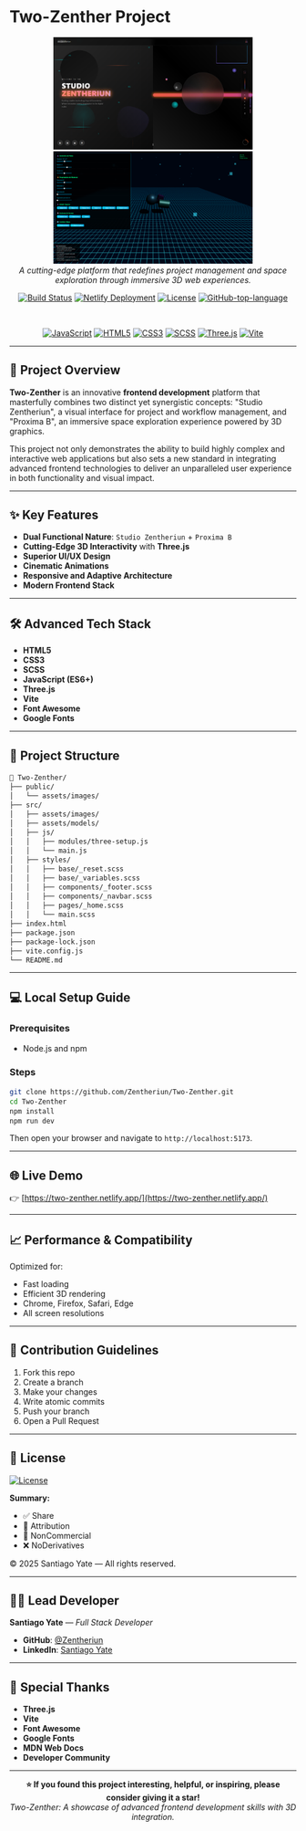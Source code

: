 # Two-Zenther Project

<div align="center">
  <img src="https://github.com/Zentheriun/Zentheriun/blob/main/Resources/.IMGs/Web%20-%20Studio%20Zentheriun.png" alt="Studio Zentheriun Preview" width="350"/>
  <img src="https://github.com/Zentheriun/Zentheriun/blob/main/Resources/.IMGs/Web%20-%20Proxima%20B.png" alt="Proxima B Preview" width="350"/>
  <br>
  <em>A cutting-edge platform that redefines project management and space exploration through immersive 3D web experiences.</em>
</div>

<div align="center">

[![Build Status](https://img.shields.io/badge/Build-Passed-brightgreen?style=for-the-badge)](https://github.com/Zentheriun/Two-Zenther/actions)
[![Netlify Deployment](https://img.shields.io/badge/Deployed-Netlify-00C7B7?style=for-the-badge&logo=netlify&logoColor=white)](https://two-zenther.netlify.app/)
[![License](https://img.shields.io/badge/License-CC%20BY--NC--ND%204.0-blue?style=for-the-badge)](http://creativecommons.org/licenses/by-nc-nd/4.0/)
[![GitHub-top-language](https://img.shields.io/github/languages/top/Zentheriun/Two-Zenther?style=for-the-badge)](https://github.com/Zentheriun/Two-Zenther/)

<br>

[![JavaScript](https://img.shields.io/badge/JavaScript-ES6+-F7DF1E?style=for-the-badge&logo=javascript&logoColor=black)](https://developer.mozilla.org/en-US/docs/Web/JavaScript)
[![HTML5](https://img.shields.io/badge/HTML5-E34F26?style=for-the-badge&logo=html5&logoColor=white)](https://developer.mozilla.org/en-US/docs/Web/HTML)
[![CSS3](https://img.shields.io/badge/CSS3-1572B6?style=for-the-badge&logo=css3&logoColor=white)](https://developer.mozilla.org/en-US/docs/Web/CSS)
[![SCSS](https://img.shields.io/badge/SCSS-CC6699?style=for-the-badge&logo=sass&logoColor=white)](https://sass-lang.com/)
[![Three.js](https://img.shields.io/badge/Three.js-000000?style=for-the-badge&logo=three.js&logoColor=white)](https://threejs.org/)
[![Vite](https://img.shields.io/badge/Vite-646CFF?style=for-the-badge&logo=vite&logoColor=white)](https://vitejs.dev/)

</div>

---

## 🚀 Project Overview

**Two-Zenther** is an innovative **frontend development** platform that masterfully combines two distinct yet synergistic concepts: "Studio Zentheriun", a visual interface for project and workflow management, and "Proxima B", an immersive space exploration experience powered by 3D graphics.

This project not only demonstrates the ability to build highly complex and interactive web applications but also sets a new standard in integrating advanced frontend technologies to deliver an unparalleled user experience in both functionality and visual impact.

---

## ✨ Key Features

- **Dual Functional Nature**: `Studio Zentheriun` + `Proxima B`
- **Cutting-Edge 3D Interactivity** with **Three.js**
- **Superior UI/UX Design**
- **Cinematic Animations**
- **Responsive and Adaptive Architecture**
- **Modern Frontend Stack**

---

## 🛠️ Advanced Tech Stack

- **HTML5**
- **CSS3**
- **SCSS**
- **JavaScript (ES6+)**
- **Three.js**
- **Vite**
- **Font Awesome**
- **Google Fonts**

---

## 📂 Project Structure

```
📁 Two-Zenther/
├── public/
│   └── assets/images/
├── src/
│   ├── assets/images/
│   ├── assets/models/
│   ├── js/
│   │   ├── modules/three-setup.js
│   │   └── main.js
│   ├── styles/
│   │   ├── base/_reset.scss
│   │   ├── base/_variables.scss
│   │   ├── components/_footer.scss
│   │   ├── components/_navbar.scss
│   │   ├── pages/_home.scss
│   │   └── main.scss
├── index.html
├── package.json
├── package-lock.json
├── vite.config.js
└── README.md
```

---

## 💻 Local Setup Guide

### Prerequisites
- Node.js and npm

### Steps

```bash
git clone https://github.com/Zentheriun/Two-Zenther.git
cd Two-Zenther
npm install
npm run dev
```

Then open your browser and navigate to `http://localhost:5173`.

---

## 🌐 Live Demo

👉 [https://two-zenther.netlify.app/](https://two-zenther.netlify.app/)

---

## 📈 Performance & Compatibility

Optimized for:
- Fast loading
- Efficient 3D rendering
- Chrome, Firefox, Safari, Edge
- All screen resolutions

---

## 🤝 Contribution Guidelines

1. Fork this repo
2. Create a branch
3. Make your changes
4. Write atomic commits
5. Push your branch
6. Open a Pull Request

---

## 📄 License

[![License](https://img.shields.io/badge/License-CC%20BY--NC--ND%204.0-blue?style=flat-square)](http://creativecommons.org/licenses/by-nc-nd/4.0/)

**Summary:**
- ✅ Share
- 🔗 Attribution
- 🚫 NonCommercial
- ❌ NoDerivatives

© 2025 Santiago Yate — All rights reserved.

---

## 👨‍💻 Lead Developer

**Santiago Yate** — *Full Stack Developer*

- **GitHub**: [@Zentheriun](https://github.com/Zentheriun)
- **LinkedIn**: [Santiago Yate](https://www.linkedin.com/in/zentheriun/)

---

## 🙏 Special Thanks

- **Three.js**
- **Vite**
- **Font Awesome**
- **Google Fonts**
- **MDN Web Docs**
- **Developer Community**

---

<div align="center">
  <strong>⭐ If you found this project interesting, helpful, or inspiring, please consider giving it a star!</strong><br>
  <em>Two-Zenther: A showcase of advanced frontend development skills with 3D integration.</em>
</div>
